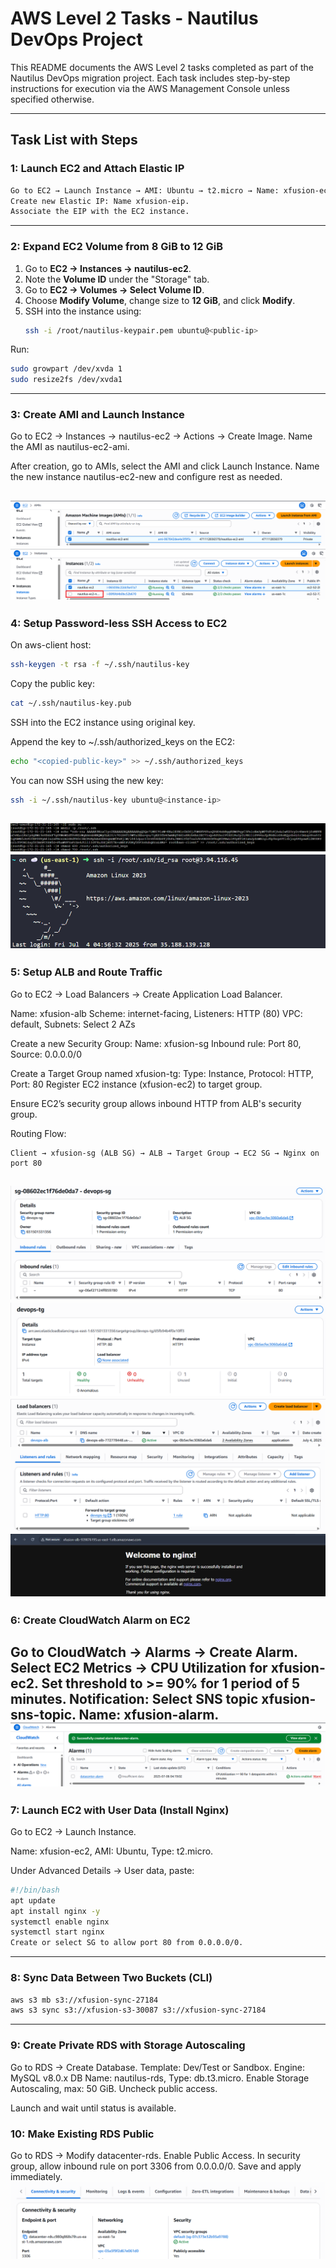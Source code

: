 # AWS Level 2 Tasks - Nautilus DevOps Project

This README documents the AWS Level 2 tasks completed as part of the Nautilus DevOps migration project. Each task includes step-by-step instructions for execution via the AWS Management Console unless specified otherwise.

---

## Task List with Steps

### 1: Launch EC2 and Attach Elastic IP
```sh
Go to EC2 → Launch Instance → AMI: Ubuntu → t2.micro → Name: xfusion-ec2.
Create new Elastic IP: Name xfusion-eip.
Associate the EIP with the EC2 instance.
```
---
### 2: Expand EC2 Volume from 8 GiB to 12 GiB
1. Go to **EC2 → Instances → nautilus-ec2**.
2. Note the **Volume ID** under the "Storage" tab.
3. Go to **EC2 → Volumes → Select Volume ID**.
4. Choose **Modify Volume**, change size to **12 GiB**, and click **Modify**.
5. SSH into the instance using:
   ```bash
   ssh -i /root/nautilus-keypair.pem ubuntu@<public-ip>
   ```
Run:
```bash
sudo growpart /dev/xvda 1
sudo resize2fs /dev/xvda1
```
---
### 3: Create AMI and Launch Instance
Go to EC2 → Instances → nautilus-ec2 → Actions → Create Image.
Name the AMI as nautilus-ec2-ami.

After creation, go to AMIs, select the AMI and click Launch Instance.
Name the new instance nautilus-ec2-new and configure rest as needed.

![Screenshots](Screenshots/3.png)
![Screenshots](Screenshots/3-1.png)
---
### 4: Setup Password-less SSH Access to EC2
On aws-client host:

```bash
ssh-keygen -t rsa -f ~/.ssh/nautilus-key
```
Copy the public key:

```bash
cat ~/.ssh/nautilus-key.pub
```
SSH into the EC2 instance using original key.

Append the key to ~/.ssh/authorized_keys on the EC2:

```bash
echo "<copied-public-key>" >> ~/.ssh/authorized_keys
```
You can now SSH using the new key:

```bash
ssh -i ~/.ssh/nautilus-key ubuntu@<instance-ip>
```
![Screenshots](Screenshots/4.png)
![Screenshots](Screenshots/4-1.png)
---
### 5: Setup ALB and Route Traffic
Go to EC2 → Load Balancers → Create Application Load Balancer.

Name: xfusion-alb
Scheme: internet-facing, Listeners: HTTP (80)
VPC: default, Subnets: Select 2 AZs

Create a new Security Group:
Name: xfusion-sg
Inbound rule: Port 80, Source: 0.0.0.0/0

Create a Target Group named xfusion-tg:
Type: Instance, Protocol: HTTP, Port: 80
Register EC2 instance (xfusion-ec2) to target group.

Ensure EC2’s security group allows inbound HTTP from ALB's security group.

Routing Flow:
```vbnet
Client → xfusion-sg (ALB SG) → ALB → Target Group → EC2 SG → Nginx on port 80
```
![Screenshot](Screenshots/5.png)
![](Screenshots/5-1.png)
![](Screenshots/5-2.png)
![](Screenshots/5-3.png)
![](Screenshots/5-4.png)
---
### 6: Create CloudWatch Alarm on EC2
Go to CloudWatch → Alarms → Create Alarm.
Select EC2 Metrics → CPU Utilization for xfusion-ec2.
Set threshold to >= 90% for 1 period of 5 minutes.
Notification: Select SNS topic xfusion-sns-topic.
Name: xfusion-alarm.
![Screenshot](Screenshots/6.png)
---
### 7: Launch EC2 with User Data (Install Nginx)
Go to EC2 → Launch Instance.

Name: xfusion-ec2, AMI: Ubuntu, Type: t2.micro.

Under Advanced Details → User data, paste:

```bash
#!/bin/bash
apt update
apt install nginx -y
systemctl enable nginx
systemctl start nginx
Create or select SG to allow port 80 from 0.0.0.0/0.
```
---
### 8: Sync Data Between Two Buckets (CLI)
```bash
aws s3 mb s3://xfusion-sync-27184
aws s3 sync s3://xfusion-s3-30087 s3://xfusion-sync-27184
```
---
### 9: Create Private RDS with Storage Autoscaling
Go to RDS → Create Database.
Template: Dev/Test or Sandbox.
Engine: MySQL v8.0.x
DB Name: nautilus-rds, Type: db.t3.micro.
Enable Storage Autoscaling, max: 50 GiB.
Uncheck public access.

Launch and wait until status is available.

### 10: Make Existing RDS Public
Go to RDS → Modify datacenter-rds.
Enable Public Access.
In security group, allow inbound rule on port 3306 from 0.0.0.0/0.
Save and apply immediately.
![Screenshots](Screenshots/10.png)